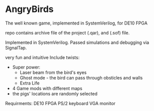 # AngryBirds
The well known game, implemented in SystemVerilog, for DE10 FPGA

repo contains archive file of the project (.qar), and (.sof) file.

Implemented in SystemVerilog.
Passed simulations and debugging via SignalTap.

very fun and intuitive
Include twists:
- Super power:
  - Laser beam from the bird's eyes
  - Ghost mode - the bird can pass through obsticles and walls
  - Extra Life
- 4 Game mods with different maps
- the pigs' locations are randomly selected

Requirments:
DE10 FPGA
PS/2 keyboard
VGA monitor
